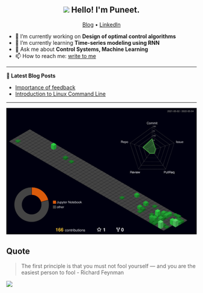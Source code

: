 
<h2 align="center"> <img src="https://media.giphy.com/media/hvRJCLFzcasrR4ia7z/giphy.gif" width="25px"> Hello! I'm Puneet.</h2>
<p align="center">
  <a href="https://puneetpanwar.com/blogs/">Blog</a> •
  <a href="https://www.linkedin.com/in/puneetpanwar/">LinkedIn</a>
</p>


- 🔭 I’m currently working on **Design of optimal control algorithms**
- 🌱 I’m currently learning **Time-series modeling using RNN**
- 💬 Ask me about **Control Systems, Machine Learning**
- 📫 How to reach me: [write to me](https://puneetpanwar.com/contact-puneet-panwar/)

------

**📝 Latest Blog Posts**

<!-- BLOG-POST-LIST:START -->
- [Importance of feedback](https://puneetpanwar.com/importance-of-feedback/)
- [Introduction to Linux Command Line](https://puneetpanwar.com/importance-of-feedback/)


<!-- BLOG-POST-LIST:END -->

-------

![](./profile-3d-contrib/profile-night-green.svg)
<!--
profile-3d-contrib/profile-night-view.svg
profile-night-green.svg
profile-night-rainbow.svg
profile-gitblock.svg
# link for: https://github.com/yoshi389111/github-profile-3d-contrib
-->

## Quote
> The first principle is that you must not fool yourself — and you are the easiest person to fool - Richard Feynman


![](https://visitor-badge.glitch.me/badge?page_id=puneet-panwar.puneet-panwar)



<!-- to put linkedin logo:
<a href="https://www.linkedin.com/in/puneetpanwar/">
  <img align="left" alt="Puneet's LinkedIN" width="22px" src="https://raw.githubusercontent.com/peterthehan/peterthehan/master/assets/linkedin.svg" />
</a>
-->

<!--
**puneet-panwar/puneet-panwar** is a ✨ _special_ ✨ repository because its `README.md` (this file) appears on your GitHub profile.

Here are some ideas to get you started:

- 🔭 I’m currently working on ...
- 🌱 I’m currently learning ...
- 👯 I’m looking to collaborate on ...
- 🤔 I’m looking for help with ...
- 💬 Ask me about ...
- 📫 How to reach me: ...
- 😄 Pronouns: ...
- ⚡ Fun fact: ...
-->
